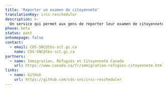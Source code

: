 ```yaml
---
title: 'Reporter un examen de citoyenneté'
translationKey: ircc-rescheduler
description: >-
  Un service qui permet aux gens de reporter leur examen de citoyenneté en ligne, remplaçant les processus papier et offrant ainsi une expérience utilisateur plus simple, plus facile et plus rapide pour les demandeurs de citoyenneté.
phase: beta
status: past
onhomepage: false
contact:
  - email: CDS-SNC@tbs-sct.gc.ca
    name: CDS-SNC@tbs-sct.gc.ca
partners:
  - name: Immigration, Réfugiés et Citoyenneté Canada
    url: https://www.canada.ca/fr/immigration-refugies-citoyennete.html
links:
  - name: GitHub
    url: https://github.com/cds-snc/ircc-rescheduler
---
```

